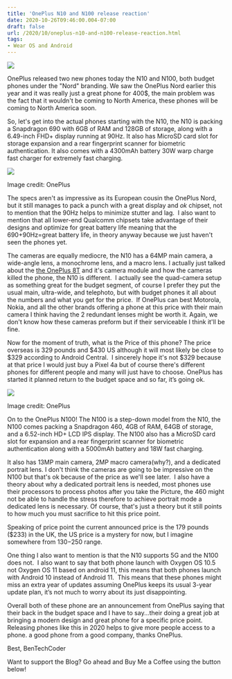```yaml
---
title: 'OnePlus N10 and N100 release reaction'
date: 2020-10-26T09:46:00.004-07:00
draft: false
url: /2020/10/oneplus-n10-and-n100-release-reaction.html
tags: 
- Wear OS and Android
---
```


[![](https://1.bp.blogspot.com/-b1pE3xpIE2M/X5bs5vY-0bI/AAAAAAAAK5A/InZV4uV8-9U9r_LwN8d894wuridEE4UTQCNcBGAsYHQ/w320-h280/nord-n10-5g-official.webp)](https://1.bp.blogspot.com/-b1pE3xpIE2M/X5bs5vY-0bI/AAAAAAAAK5A/InZV4uV8-9U9r_LwN8d894wuridEE4UTQCNcBGAsYHQ/s783/nord-n10-5g-official.webp)

  

  

  

  

  
OnePlus released two new phones today the N10 and N100, both budget phones under the "Nord" branding. We saw the OnePlus Nord earlier this year and it was really just a great phone for 400$, the main problem was the fact that it wouldn't be coming to North America, these phones will be coming to North America soon.  

So, let's get into the actual phones starting with the N10, the N10 is packing a Snapdragon 690 with 6GB of RAM and 128GB of storage, along with a 6.49-inch FHD+ display running at 90Hz. It also has MicroSD card slot for storage expansion and a rear fingerprint scanner for biometric authentication. It also comes with a 4300mAh battery 30W warp charge fast charger for extremely fast charging. 

  

[![](https://lh3.googleusercontent.com/-SA1BsnSbB7Y/X5bp0DMXW2I/AAAAAAAAK4w/GB9OUjIbWnE3NnB8M8em4OolzmyDlxV9ACNcBGAsYHQ/w640-h559/image.png)](https://lh3.googleusercontent.com/-SA1BsnSbB7Y/X5bp0DMXW2I/AAAAAAAAK4w/GB9OUjIbWnE3NnB8M8em4OolzmyDlxV9ACNcBGAsYHQ/image.png)

Image credit: OnePlus 

  

The specs aren't as impressive as its European cousin the OnePlus Nord, but it still manages to pack a punch with a great display and _ok_ chipset, not to mention that the 90Hz helps to minimize stutter and lag.  I also want to mention that all lower-end Qualcomm chipsets take advantage of their designs and optimize for great battery life meaning that the 690+90Hz=great battery life, in theory anyway because we just haven't seen the phones yet.  

The cameras are equally mediocre, the N10 has a 64MP main camera, a wide-angle lens, a monochrome lens, and a macro lens. I actually just talked about the [the OnePlus 8T](https://bentechcode.blogspot.com/2020/10/oneplus-8t-reaction-so-close-to.html) and it's camera module and how the cameras killed the phone, the N10 is different.  I actually see the quad-camera setup as something great for the budget segment, of course I prefer they put the usual main, ultra-wide, and telephoto, but with budget phones it all about the numbers and what you get for the price.  If OnePlus can best Motorola, Nokia, and all the other brands offering a phone at this price with their main camera I think having the 2 redundant lenses might be worth it. Again, we don't know how these cameras preform but if their serviceable I think it'll be fine. 

Now for the moment of truth, what is the Price of this phone? The price overseas is 329 pounds and $430 US although it will most likely be close to $329 according to Android Central.  I sincerely hope it's not $329 because at that price I would just buy a Pixel 4a but of course there's different phones for different people and many will just have to choose. OnePlus has started it planned return to the budget space and so far, it’s going ok.

  

  
  

[![](https://www.androidcentral.com/sites/androidcentral.com/files/styles/larger/public/article_images/2020/10/nord-n100-official.jpg)](https://www.androidcentral.com/sites/androidcentral.com/files/styles/larger/public/article_images/2020/10/nord-n100-official.jpg)

Image credit: OnePlus

  

On to the OnePlus N100! The N100 is a step-down model from the N10, the N100 comes packing a Snapdragon 460, 4GB of RAM, 64GB of storage, and a 6.52-inch HD+ LCD IPS display. The N100 also has a MicroSD card slot for expansion and a rear fingerprint scanner for biometric authentication along with a 5000mAh battery and 18W fast charging.  

It also has 13MP main camera, 2MP macro camera(why?), and a dedicated portrait lens. I don't think the cameras are going to be impressive on the N100 but that's ok because of the price as we'll see later.  I also have a theory about why a dedicated portrait lens is needed, most phones use their processors to process photos after you take the Picture, the 460 might not be able to handle the stress therefore to achieve portrait mode a dedicated lens is necessary. Of course, that's just a theory but it still points to how much you must sacrifice to hit this price point.

Speaking of price point the current announced price is the 179 pounds ($233) in the UK, the US price is a mystery for now, but I imagine somewhere from $130-$250 range.

One thing I also want to mention is that the N10 supports 5G and the N100 does not.  I also want to say that both phone launch with Oxygen OS 10.5 not Oxygen OS 11 based on android 11, this means that both phones launch with Android 10 instead of Android 11.  This means that these phones might miss an extra year of updates assuming OnePlus keeps its usual 3-year update plan, it’s not much to worry about its just disappointing.

Overall both of these phone are an announcement from OnePlus saying that their back in the budget space and I have to say...their doing a great job at bringing a modern design and great phone for a specific price point. Releasing phones like this in 2020 helps to give more people access to a phone. a good phone from a good company, thanks OnePlus.

  

Best, BenTechCoder

  

Want to support the Blog? Go ahead and Buy Me a Coffee using the button below!